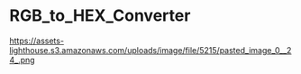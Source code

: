 # RGB_to_HEX_Converter
<https://assets-lighthouse.s3.amazonaws.com/uploads/image/file/5215/pasted_image_0__24_.png>
